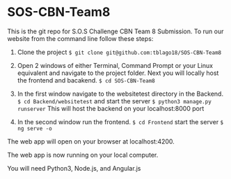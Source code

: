 # SOS-CBN-Team8
This is the git repo for S.O.S Challenge CBN Team 8 Submission. 
To run our website from the command line follow these steps:

 1. Clone the project
`$ git clone git@github.com:tblago18/SOS-CBN-Team8`

 2. Open 2 windows of either Terminal, Command Prompt or your Linux equivalent and navigate to the project folder. Next you will locally host the frontend and bacakend.
`$ cd SOS-CBN-Team8`

 3. In the first window navigate to the websitetest directory in the Backend.
`$ cd Backend/websitetest` and start the server `$ python3 manage.py runserver`
This will host the backend on your localhost:8000 port

 4. In the second window run the frontend.
`$ cd Frontend`
start the server `$ ng serve -o`

The web app will open on your browser at localhost:4200. 

The web app is now running on your local computer. 

You will need Python3, Node.js, and Angular.js
